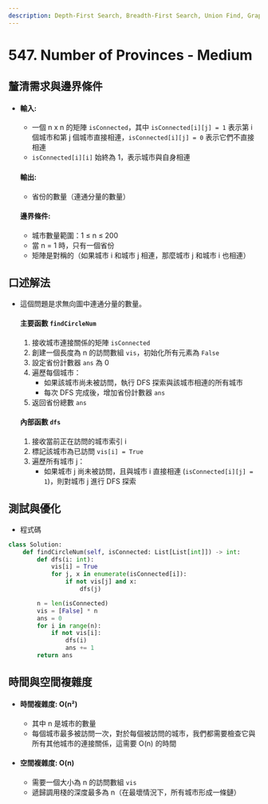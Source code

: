 ```yaml
---
description: Depth-First Search, Breadth-First Search, Union Find, Graph
---
```


# 547. Number of Provinces - Medium

## 釐清需求與邊界條件

*   #### 輸入:

    * 一個 n x n 的矩陣 `isConnected`，其中 `isConnected[i][j] = 1` 表示第 i 個城市和第 j 個城市直接相連，`isConnected[i][j] = 0` 表示它們不直接相連
    * `isConnected[i][i]` 始終為 1，表示城市與自身相連

    #### 輸出:

    * 省份的數量（連通分量的數量）

    #### 邊界條件:

    * 城市數量範圍：1 ≤ n ≤ 200
    * 當 n = 1 時，只有一個省份
    * 矩陣是對稱的（如果城市 i 和城市 j 相連，那麼城市 j 和城市 i 也相連）

## 口述解法

*   這個問題是求無向圖中連通分量的數量。

    #### 主要函數 `findCircleNum`

    1. 接收城市連接關係的矩陣 `isConnected`
    2. 創建一個長度為 n 的訪問數組 `vis`，初始化所有元素為 `False`
    3. 設定省份計數器 `ans` 為 0
    4. 遍歷每個城市：
       * 如果該城市尚未被訪問，執行 DFS 探索與該城市相連的所有城市
       * 每次 DFS 完成後，增加省份計數器 `ans`
    5. 返回省份總數 `ans`

    #### 內部函數 `dfs`

    1. 接收當前正在訪問的城市索引 i
    2. 標記該城市為已訪問 `vis[i] = True`
    3. 遍歷所有城市 j：
       * 如果城市 j 尚未被訪問，且與城市 i 直接相連 (`isConnected[i][j] = 1`)，則對城市 j 進行 DFS 探索

## 測試與優化

* 程式碼

```python
class Solution:
    def findCircleNum(self, isConnected: List[List[int]]) -> int:
        def dfs(i: int):
            vis[i] = True
            for j, x in enumerate(isConnected[i]):
                if not vis[j] and x:
                    dfs(j)

        n = len(isConnected)
        vis = [False] * n
        ans = 0
        for i in range(n):
            if not vis[i]:
                dfs(i)
                ans += 1
        return ans
```

## 時間與空間複雜度

* #### 時間複雜度: O(n²)
  * 其中 n 是城市的數量
  * 每個城市最多被訪問一次，對於每個被訪問的城市，我們都需要檢查它與所有其他城市的連接關係，這需要 O(n) 的時間
* #### 空間複雜度: O(n)
  * 需要一個大小為 n 的訪問數組 `vis`
  * 遞歸調用棧的深度最多為 n（在最壞情況下，所有城市形成一條鏈）
